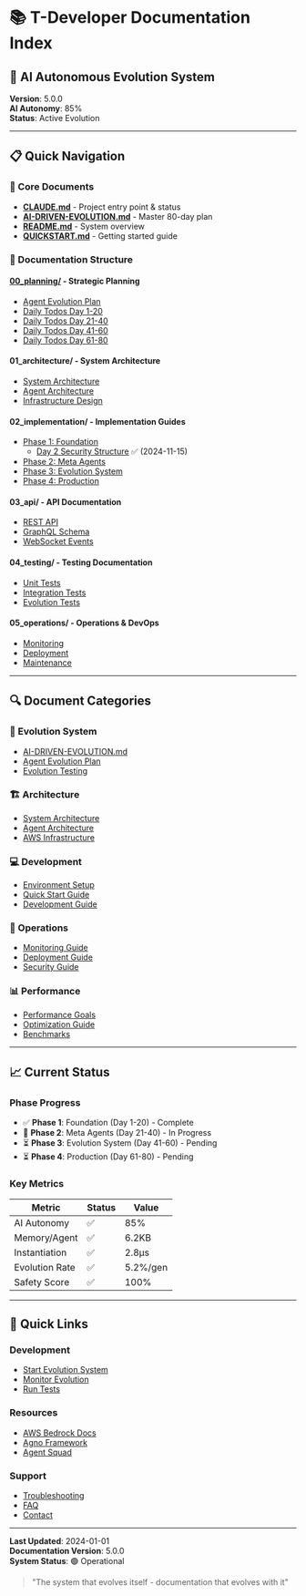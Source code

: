 # 📚 T-Developer Documentation Index

## 🧬 AI Autonomous Evolution System
**Version**: 5.0.0  
**AI Autonomy**: 85%  
**Status**: Active Evolution

---

## 📋 Quick Navigation

### 🎯 Core Documents
- [**CLAUDE.md**](../CLAUDE.md) - Project entry point & status
- [**AI-DRIVEN-EVOLUTION.md**](../AI-DRIVEN-EVOLUTION.md) - Master 80-day plan
- [**README.md**](../README.md) - System overview
- [**QUICKSTART.md**](QUICKSTART.md) - Getting started guide

### 📁 Documentation Structure

#### [00_planning/](00_planning/) - Strategic Planning
- [Agent Evolution Plan](00_planning/AGENT_EVOLUTION_PLAN.md)
- [Daily Todos Day 1-20](00_planning/daily_todos/day01-20.md)
- [Daily Todos Day 21-40](00_planning/daily_todos/day21-40.md)
- [Daily Todos Day 41-60](00_planning/daily_todos/day41-60.md)
- [Daily Todos Day 61-80](00_planning/daily_todos/day61-80.md)

#### 01_architecture/ - System Architecture
- [System Architecture](01_architecture/system/architecture.md)
- [Agent Architecture](01_architecture/agents/agent-architecture.md)
- [Infrastructure Design](01_architecture/infrastructure/aws-infrastructure.md)

#### 02_implementation/ - Implementation Guides
- [Phase 1: Foundation](02_implementation/phase1_foundation/)
  - [Day 2 Security Structure](02_implementation/day2_security_structure.md) ✅ (2024-11-15)
- [Phase 2: Meta Agents](02_implementation/phase2_meta_agents/)
- [Phase 3: Evolution System](02_implementation/phase3_evolution/)
- [Phase 4: Production](02_implementation/phase4_production/)

#### 03_api/ - API Documentation
- [REST API](03_api/rest/api-reference.md)
- [GraphQL Schema](03_api/graphql/schema.md)
- [WebSocket Events](03_api/websocket/events.md)

#### 04_testing/ - Testing Documentation
- [Unit Tests](04_testing/unit/unit-test-guide.md)
- [Integration Tests](04_testing/integration/integration-guide.md)
- [Evolution Tests](04_testing/evolution/evolution-testing.md)

#### 05_operations/ - Operations & DevOps
- [Monitoring](05_operations/monitoring/monitoring-guide.md)
- [Deployment](05_operations/deployment/deployment-guide.md)
- [Maintenance](05_operations/maintenance/maintenance-guide.md)

---

## 🔍 Document Categories

### 🧬 Evolution System
- [AI-DRIVEN-EVOLUTION.md](../AI-DRIVEN-EVOLUTION.md)
- [Agent Evolution Plan](00_planning/AGENT_EVOLUTION_PLAN.md)
- [Evolution Testing](04_testing/evolution/evolution-testing.md)

### 🏗️ Architecture
- [System Architecture](01_architecture/system/architecture.md)
- [Agent Architecture](01_architecture/agents/agent-architecture.md)
- [AWS Infrastructure](01_architecture/infrastructure/aws-infrastructure.md)

### 💻 Development
- [Environment Setup](02_implementation/phase1_foundation/environment-setup.md)
- [Quick Start Guide](02_implementation/phase1_foundation/quick-start.md)
- [Development Guide](02_implementation/phase1_foundation/development-guide.md)

### 🔧 Operations
- [Monitoring Guide](05_operations/monitoring/monitoring-guide.md)
- [Deployment Guide](05_operations/deployment/deployment-guide.md)
- [Security Guide](05_operations/security/security-guide.md)

### 📊 Performance
- [Performance Goals](02_implementation/performance/performance-goals.md)
- [Optimization Guide](02_implementation/performance/optimization-guide.md)
- [Benchmarks](04_testing/performance/benchmarks.md)

---

## 📈 Current Status

### Phase Progress
- ✅ **Phase 1**: Foundation (Day 1-20) - Complete
- 🚧 **Phase 2**: Meta Agents (Day 21-40) - In Progress
- ⏳ **Phase 3**: Evolution System (Day 41-60) - Pending
- ⏳ **Phase 4**: Production (Day 61-80) - Pending

### Key Metrics
| Metric | Status | Value |
|--------|--------|-------|
| AI Autonomy | ✅ | 85% |
| Memory/Agent | ✅ | 6.2KB |
| Instantiation | ✅ | 2.8μs |
| Evolution Rate | ✅ | 5.2%/gen |
| Safety Score | ✅ | 100% |

---

## 🚀 Quick Links

### Development
- [Start Evolution System](../AI-DRIVEN-EVOLUTION.md#quick-start)
- [Monitor Evolution](05_operations/monitoring/evolution-monitor.md)
- [Run Tests](04_testing/run-tests.md)

### Resources
- [AWS Bedrock Docs](https://docs.aws.amazon.com/bedrock/)
- [Agno Framework](https://agno-framework.com)
- [Agent Squad](https://agent-squad.aws)

### Support
- [Troubleshooting](05_operations/troubleshooting.md)
- [FAQ](faq.md)
- [Contact](contact.md)

---

**Last Updated**: 2024-01-01  
**Documentation Version**: 5.0.0  
**System Status**: 🟢 Operational

> "The system that evolves itself - documentation that evolves with it"

